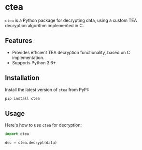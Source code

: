 # ctea

`ctea` is a Python package for decrypting data, using a custom TEA decryption algorithm implemented in C.

## Features

- Provides efficient TEA decryption functionality, based on C implementation.
- Supports Python 3.6+

## Installation

Install the latest version of `ctea` from PyPI:

```bash
pip install ctea
```

## Usage
Here's how to use `ctea` for decryption:

```python
import ctea

dec = ctea.decrypt(data)
